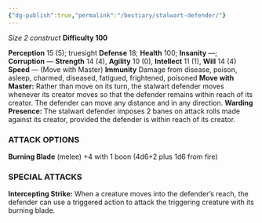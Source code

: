 ```yaml
---
{"dg-publish":true,"permalink":"/bestiary/stalwart-defender/"}
---
```


*Size 2 construct*
**Difficulty 100**

**Perception** 15 (5); truesight 
**Defense** 18; **Health** 100; **Insanity** —; **Corruption** — 
**Strength** 14 (4), **Agility** 10 (0), **Intellect** 11 (1), **Will** 14 (4) 
**Speed** — (Move with Master)
**Immunity** Damage from disease, poison, asleep, charmed, diseased, fatigued, frightened, poisoned
**Move with Master:** Rather than move on its turn, the stalwart defender moves whenever its creator moves so that the defender remains within reach of its creator. The defender can move any distance and in any direction.
**Warding Presence:** The stalwart defender imposes 2 banes on attack rolls made against its creator, provided the defender is within reach of its creator.
### ATTACK OPTIONS
**Burning Blade** (melee) +4 with 1 boon (4d6+2 plus 1d6 from fire)
### SPECIAL ATTACKS
**Intercepting Strike:** When a creature moves into the defender’s reach, the defender can use a triggered action to attack the triggering creature with its burning blade.